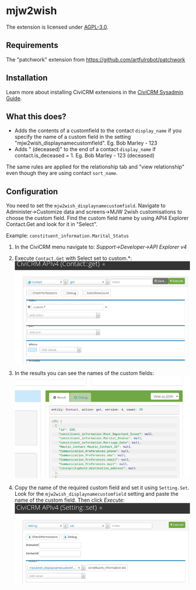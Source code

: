 # mjw2wish

The extension is licensed under [AGPL-3.0](LICENSE.txt).

## Requirements

The "patchwork" extension from https://github.com/artfulrobot/patchwork

## Installation

Learn more about installing CiviCRM extensions in the [CiviCRM Sysadmin Guide](https://docs.civicrm.org/sysadmin/en/latest/customize/extensions/).

## What this does?

- Adds the contents of a customfield to the contact `display_name` if you specify the name of a custom field in the setting "mjw2wish_displaynamecustomfield".
  Eg. Bob Marley - 123
- Adds " (deceased)" to the end of a contact `display_name` if contact.is_deceased = 1.
  Eg. Bob Marley - 123 (deceased)

The same rules are applied for the relationship tab and "view relationship" even though they are using contact `sort_name`.

## Configuration

You need to set the `mjw2wish_displaynamecustomfield`.
Navigate to Administer->Customize data and screens->MJW 2wish customisations to choose the custom field.
Find the custom field name by using API4 Explorer Contact.Get and look for it in "Select".

Example: `constituent_information.Marital_Status`

1. In the CiviCRM menu navigate to: *Support->Developer->API Explorer v4*
2. Execute `Contact.Get` with Select set to custom.*:
![Contact.get](docs/images/api4_contact_get.png)

3. In the results you can see the names of the custom fields:
![Contact.get result](docs/images/api4_contact_get_result.png)

4. Copy the name of the required custom field and set it using `Setting.Set`. Look for the `mjw2wish_displaynamecustomfield` setting and paste the name of the custom field. Then click *Execute*:
![Setting.set](docs/images/api4_setting_set.png)
